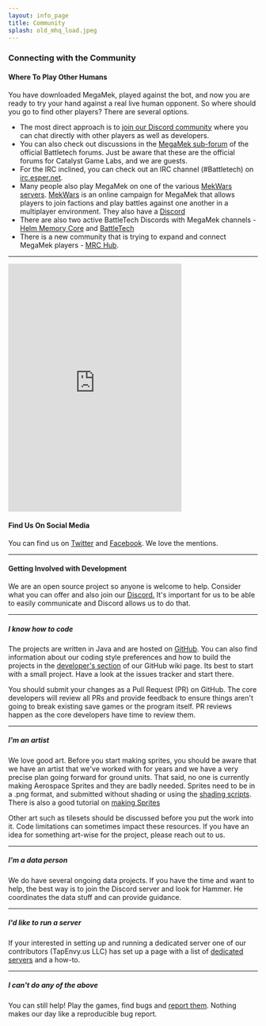 ```yaml
---
layout: info_page
title: Community
splash: old_mhq_load.jpeg
---
```


### Connecting with the Community

#### Where To Play Other Humans

You have downloaded MegaMek, played against the bot, and now you are ready
to try your hand against a real live human opponent. So where should you go
to find other players? There are several options.

- The most direct approach is to [join our Discord community](https://discord.gg/u2vJ5U2QpD) where you can chat directly with other players as well as developers.
- You can also check out discussions in the [MegaMek sub-forum](https://bg.battletech.com/forums/index.php?board=29.0) of the official Battletech forums. Just be aware that these are the official forums for Catalyst Game Labs, and we are guests.
- For the IRC inclined, you can check out an IRC channel (#Battletech) on [irc.esper.net](http://webchat.esper.net/?nick=MechWarrior...&channels=Battletech&prompt=1).
- Many people also play MegaMek on one of the various [MekWars servers](http://www.mekwars.org/mwtracker.html). [MekWars](http://www.mekwars.org/) is an online campaign for MegaMek that allows players to join factions and play battles against one another in a multiplayer environment. They also have a [Discord](https://discord.gg/CQ5uvkEkdk)
- There are also two active BattleTech Discords with MegaMek channels - [Helm Memory Core](https://discord.gg/gyXMWjT) and [BattleTech](https://discord.gg/D9jFn52)
- There is a new community that is trying to expand and connect MegaMek players - [MRC Hub](https://discord.gg/WUvbXQRRfW).

___

<iframe src="https://discord.com/widget?id=458705327911731231&theme=dark" width="350" height="500" allowtransparency="true" frameborder="0" sandbox="allow-popups allow-popups-to-escape-sandbox allow-same-origin allow-scripts" class='float-right m-3'></iframe>

#### Find Us On Social Media

You can find us on [Twitter](https://twitter.com/MegaMekTeam) and
[Facebook](https://www.facebook.com/MegaMek). We love the mentions.

___

#### Getting Involved with Development

We are an open source project so anyone is welcome to help. Consider what
you can offer and also join our [Discord.](https://discord.gg/u2vJ5U2QpD)
It's important for us to be able to easily communicate and Discord allows us to do that.

___

##### I know how to code

The projects are written in Java and are hosted on
[GitHub](https://github.com/MegaMek). You can also find information about our
coding style preferences and how to build the projects in the
[developer's section](https://github.com/MegaMek/megamek/wiki#developer-information)
of our GitHub wiki page. Its best to start with a small project. Have a look
at the issues tracker and start there.

You should submit your changes as a Pull Request (PR) on GitHub. The core
developers will review all PRs and provide feedback to ensure things aren't
going to break existing save games or the program itself. PR reviews happen as
the core developers have time to review them.

___

##### I'm an artist

We love good art. Before you start making sprites, you should be aware that we
have an artist that we've worked with for years and we have a very precise plan
going forward for ground units. That said, no one is currently making Aerospace
Sprites and they are badly needed. Sprites need to be in a .png format, and
submitted without shading or using the
[shading scripts](https://forum.megamek.org/thread-2295.html). There is also a good
tutorial on [making Sprites](https://forum.megamek.org/thread-1760.html)

Other art such as tilesets should be discussed before you put the work into it.
Code limitations can sometimes impact these resources. If you have an idea for
something art-wise for the project, please reach out to us.

___

##### I'm a data person

We do have several ongoing data projects. If you have the time and want to help,
the best way is to join the Discord server and look for Hammer. He coordinates the
data stuff and can provide guidance.

___

##### I'd like to run a server

If your interested in setting up and running a dedicated server one of our
contributors (TapEnvy.us LLC) has set up a page with a list of
[dedicated servers](https://megamek.games/) and a how-to.

___

##### I can't do any of the above

You can still help! Play the games, find bugs and
[report them](https://github.com/MegaMek/megamek/wiki/Making-a-Bug-Report). Nothing
makes our day like a reproducible bug report.
